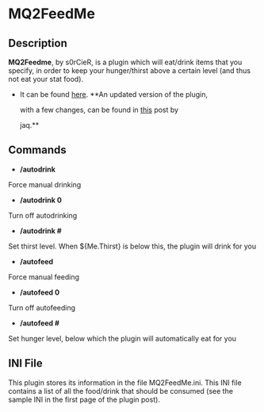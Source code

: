 # MQ2FeedMe

## Description

**MQ2Feedme**, by s0rCieR, is a plugin which will eat/drink items that you specify, in order to keep your hunger/thirst above a certain level \(and thus not eat your stat food\).

* It can be found [here](https://macroquest.org/phpBB3/viewtopic.php?t=11490). \*\*An updated version of the plugin,

  with a few changes, can be found in [this](https://macroquest.org/phpBB3/viewtopic.php?t=11490&start=107) post by

  jaq.\*\*

## Commands

* **/autodrink**

Force manual drinking

* **/autodrink 0**

Turn off autodrinking

* **/autodrink \#**

Set thirst level. When ${Me.Thirst} is below this, the plugin will drink for you

* **/autofeed**

Force manual feeding

* **/autofeed 0**

Turn off autofeeding

* **/autofeed \#**

Set hunger level, below which the plugin will automatically eat for you

## INI File

This plugin stores its information in the file MQ2FeedMe.ini. This INI file contains a list of all the food/drink that should be consumed \(see the sample INI in the first page of the plugin post\).
